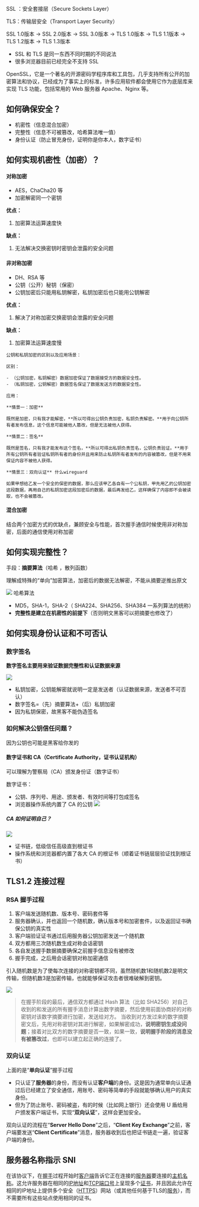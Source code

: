 SSL ：安全套接层（Secure Sockets Layer）

TLS：传输层安全（Transport Layer Security）

SSL 1.0版本 -> SSL 2.0版本 -> SSL 3.0版本 -> TLS 1.0版本 -> TLS 1.1版本 -> TLS 1.2版本 -> TLS 1.3版本

- SSL 和 TLS 是同一东西不同时期的不同说法
- 很多浏览器目前已经完全不支持 SSL

OpenSSL，它是一个著名的开源密码学程序库和工具包，几乎支持所有公开的加密算法和协议，已经成为了事实上的标准，许多应用软件都会使用它作为底层库来实现 TLS 功能，包括常用的 Web 服务器 Apache、Nginx 等。

## 如何确保安全？

- 机密性（信息混合加密）
- 完整性（信息不可被篡改，哈希算法唯一值）
- 身份认证（防止冒充身份，证明你是你本人，数字证书）

## 如何实现机密性（加密）？

#### 对称加密

- AES，ChaCha20 等
- 加密解密同一个密钥

**优点：**

1. 加密算法运算速度快

**缺点：**

1. 无法解决交换密钥时密钥会泄露的安全问题

#### 非对称加密

- DH、RSA 等
- 公钥（公开）秘钥（保密）
- 公钥加密后只能用私钥解密，私钥加密后也只能用公钥解密

**优点：**

1. 解决了对称加密交换密钥会泄露的安全问题

**缺点：**

1. 加密算法运算速度慢

```
公钥和私钥加密的区别以及应用场景：

区别：

- （公钥加密，私钥解密）数据加密保证了数据接受方的数据安全性。
- （私钥加密，公钥解密）数据签名保证了数据发送方的数据安全性。

应用：

**情景一：加密**

既然是加密，只有我才能解密，**所以可得出公钥负责加密，私钥负责解密。**用于向公钥所有者发布信息，这个信息可能被他人篡改，但是无法被他人获得。

**情景二：签名**

既然是签名，只有我才能发布这个签名，**所以可得出私钥负责签名，公钥负责验证。**用于所有公钥所有者验证私钥所有者的身份并且用来防止私钥所有者发布的内容被篡改，但是不用来保证内容不被他人获得。

**情景三：双向认证** 什么wireguard

如果甲想给乙发一个安全的保密的数据，那么应该甲乙各自有一个公私钥，甲先用乙的公钥加密这段数据，再用自己的私钥加密这段加密后的数据，最后再发给乙，这样确保了内容即不会被读取，也不会被篡改。
```

#### 混合加密

结合两个加密方式的优缺点，兼顾安全与性能，首次握手通信时候使用非对称加密，后面的通信使用对称加密


## 如何实现完整性？

手段：**摘要算法**（哈希 ，散列函数）

理解成特殊的“单向”加密算法，加密后的数据无法解密，不能从摘要逆推出原文

![](../assets/TLS-20240702194259557.jpg)
哈希算法
- MD5，SHA-1，SHA-2（ SHA224、SHA256、SHA384 一系列算法的统称）
- **完整性是建立在机密性的前提下**（否则明文黑客可以把摘要也修改了）

## 如何实现身份认证和不可否认

### 数字签名

**数字签名主要用来验证数据完整性和认证数据来源**

![](../assets/TLS-20240702194332645.jpg)

- 私钥加密，公钥能解密就说明一定是发送者（认证数据来源，发送者不可否认）
- 数字签名=（先）摘要算法+（后）私钥加密
- 因为私钥保密，故黑客不能伪造签名

### 如何解决公钥信任问题？

因为公钥也可能是黑客给你发的

#### 数字证书和 CA（Certificate Authority，证书认证机构）

可以理解为警察局（CA）颁发身份证（数字证书）

数字证书：

- 公钥、序列号、用途、颁发者、有效时间等打包成签名
- 浏览器操作系统内置了 CA 的公钥
![](../assets/TLS-20240702194405947.jpg)

##### CA 如何证明自己？
![](../assets/TLS-20240702194414853.jpg)
- 证书链，低级信任高级直到根证书
- 操作系统和浏览器都内置了各大 CA 的根证书（顺着证书链层层验证找到根证书）

## TLS1.2 连接过程

### RSA 握手过程

1. 客户端发送随机数、版本号、密码套件等
2. 服务器确认，并也返回一个随机数，确认版本号和加密套件，以及返回证书确保公钥的真实性
3. 客户端验证证书通过后用服务器公钥加密发送一个随机数
4. 双方都用三次随机数生成对称会话密钥
5. 各自发送握手数据摘要确保之前握手信息没有被修改
6. 握手完成，之后用会话密钥对称加密通信

引入随机数是为了使每次连接的对称密钥都不同，虽然随机数1和随机数2是明文传输，但随机数3是加密传输，也就能够保证攻击者很难破解到密钥。

![](../assets/TLS-20240702194533481.jpg)

> 在握手阶段的最后，通信双方都通过 Hash 算法（比如 SHA256）对自己收到的和发送的所有握手消息计算出数字摘要，然后使用前面协商好的对称密钥对该数字摘要进行加密，发送给对方。
> 当收到对方发过来的数字摘要密文后，先用对称密钥对其进行解密，如果解密成功，**说明密钥生成没问题**；接着对比双方的数字摘要是否一致，如果一致，**说明握手阶段的消息没有被篡改过**，也即可以建立起正确的连接了。


### 双向认证

上面的是“**单向认证**”握手过程

- 只认证了**服务器**的身份，而没有认证**客户端**的身份。这是因为通常单向认证通过后已经建立了安全通信，用账号、密码等简单的手段就能够确认用户的真实身份。
- 但为了防止账号、密码被盗，有的时候（比如网上银行）还会使用 U 盾给用户颁发客户端证书，实现“**双向认证**”，这样会更加安全。

双向认证的流程在“**Server Hello Done**”之后，“**Client Key Exchange**”之前，客户端要发送“**Client Certificate**”消息，服务器收到后也把证书链走一遍，验证客户端的身份。

## 服务器名称指示 SNI

在该协议下，在[握手](https://zh.wikipedia.org/wiki/%E6%8F%A1%E6%89%8B_(%E6%8A%80%E6%9C%AF) "握手 (技术)")过程开始时[客户端](https://zh.wikipedia.org/wiki/%E5%AE%A2%E6%88%B7%E7%AB%AF "客户端")告诉它正在连接的[服务器](https://zh.wikipedia.org/wiki/%E6%9C%8D%E5%8A%A1%E5%99%A8 "服务器")要连接的[主机名称](https://zh.wikipedia.org/wiki/%E4%B8%BB%E6%A9%9F%E5%90%8D%E7%A8%B1 "主机名称")。这允许服务器在相同的[IP地址](https://zh.wikipedia.org/wiki/IP%E5%9C%B0%E5%9D%80 "IP地址")和[TCP端口号](https://zh.wikipedia.org/wiki/%E9%80%9A%E8%A8%8A%E5%9F%A0 "端口")上呈现多个[证书](https://zh.wikipedia.org/wiki/%E9%9B%BB%E5%AD%90%E6%86%91%E8%AD%89 "电子证书")，并且因此允许在相同的IP地址上提供多个安全（[HTTPS](https://zh.wikipedia.org/wiki/%E8%B6%85%E6%96%87%E6%9C%AC%E4%BC%A0%E8%BE%93%E5%AE%89%E5%85%A8%E5%8D%8F%E8%AE%AE "超文本传输安全协议")）网站（或其他任何基于TLS的[服务](https://zh.wikipedia.org/wiki/%E6%9C%8D%E5%8A%A1%E5%99%A8 "服务器")），而不需要所有这些站点使用相同的证书。